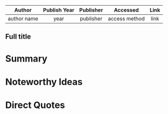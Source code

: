 

| Author | Publish Year | Publisher | Accessed | Link |
| :-------: | :------------:|:------------:|:------:| :---: |
| author name | year | publisher | access method | link |

## Full title

# Summary

# Noteworthy Ideas

# Direct Quotes
